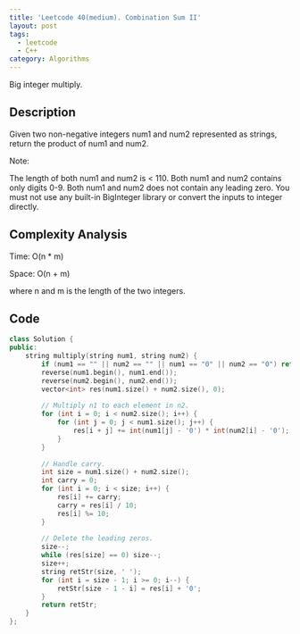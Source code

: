 ```yaml
---
title: 'Leetcode 40(medium). Combination Sum II'
layout: post
tags:
  - leetcode
  - C++
category: Algorithms 
---
```


Big integer multiply.

<!--more-->

## Description
Given two non-negative integers num1 and num2 represented as strings, return the product of num1 and num2.

Note:

The length of both num1 and num2 is < 110.
Both num1 and num2 contains only digits 0-9.
Both num1 and num2 does not contain any leading zero.
You must not use any built-in BigInteger library or convert the inputs to integer directly.

## Complexity Analysis

Time: O(n * m)

Space: O(n + m)

where n and m is the length of the two integers.

## Code

```cpp
class Solution {
public:
    string multiply(string num1, string num2) {
        if (num1 == "" || num2 == "" || num1 == "0" || num2 == "0") return "0";
        reverse(num1.begin(), num1.end());
        reverse(num2.begin(), num2.end());
        vector<int> res(num1.size() + num2.size(), 0);
        
        // Multiply n1 to each element in n2.
        for (int i = 0; i < num2.size(); i++) {
            for (int j = 0; j < num1.size(); j++) {
                res[i + j] += int(num1[j] - '0') * int(num2[i] - '0');
            }
        }
        
        // Handle carry.
        int size = num1.size() + num2.size();
        int carry = 0;
        for (int i = 0; i < size; i++) {
            res[i] += carry;
            carry = res[i] / 10;
            res[i] %= 10;
        }
        
        // Delete the leading zeros.
        size--;
        while (res[size] == 0) size--;
        size++;
        string retStr(size, ' ');
        for (int i = size - 1; i >= 0; i--) {
            retStr[size - 1 - i] = res[i] + '0';
        }
        return retStr;
    }
};
```
